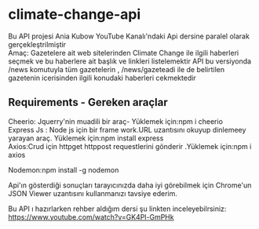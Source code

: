 # climate-change-api

Bu API projesi Ania Kubow YouTube Kanalı'ndaki Api dersine paralel olarak gerçekleştrilmiştir
<br/>
Amaç: Gazetelere ait web sitelerinden Climate Change ile ilgili haberleri seçmek ve bu haberlere ait başlık ve linkleri listelemektir
API bu versiyonda /news komutuyla tüm gazetelerin , /news/gazeteadi ile de belirtilen gazetenin icerisinden ilgili konudaki haberleri cekmektedir

## Requirements - Gereken araçlar
Cheerio: Jquerry'nin muadili bir araç- Yüklemek için:npm i cheerio
<br/>
Express Js : Node js için bir frame work.URL uzantısını okuyup dinlemeey yarayan araç. Yüklemek için:npm install express
<br/>
Axios:Crud için  httpget  httppost requestlerini gönderir .Yüklemek için:npm i axios
<br/>

Nodemon:npm install -g nodemon
<br/>


Api'ın gösterdiği sonuçları tarayıcınızda daha iyi görebilmek için Chrome'un JSON  Viewer uzantısını kullanmanızı tavsiye ederim.
<br/>


Bu API ı hazırlarken rehber aldığım dersi şu linkten inceleyebilrsiniz: https://www.youtube.com/watch?v=GK4Pl-GmPHk
<br/>

